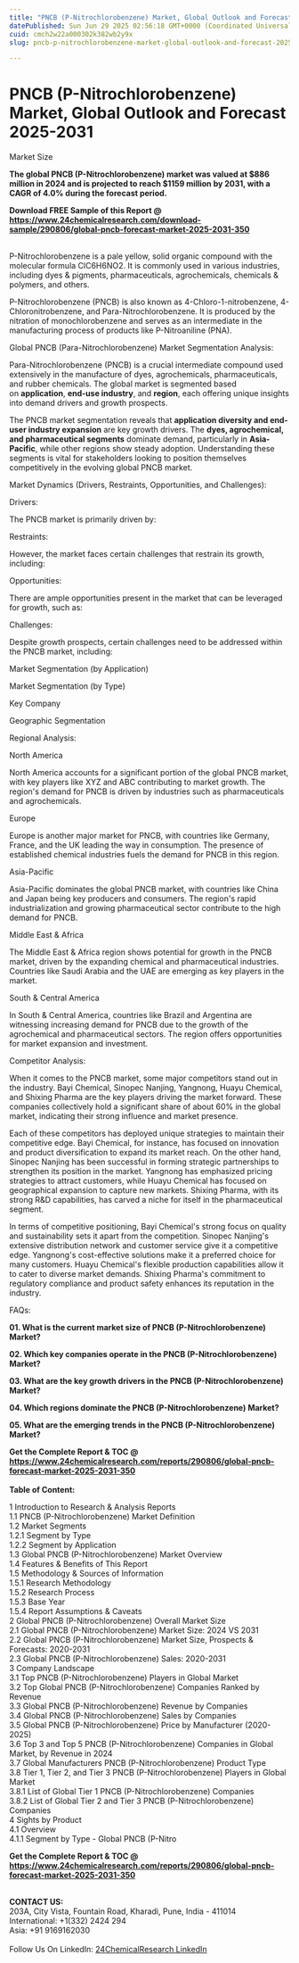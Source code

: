```yaml
---
title: "PNCB (P-Nitrochlorobenzene) Market, Global Outlook and Forecast 2025-2031"
datePublished: Sun Jun 29 2025 02:56:18 GMT+0000 (Coordinated Universal Time)
cuid: cmch2w22a000302k382wb2y9x
slug: pncb-p-nitrochlorobenzene-market-global-outlook-and-forecast-2025-2031

---
```


# PNCB (P-Nitrochlorobenzene) Market, Global Outlook and Forecast 2025-2031

<p>Market Size</p><p>
</p><p><strong>The global PNCB (P-Nitrochlorobenzene) market was valued at $886 million in 2024 and is projected to reach $1159 million by 2031, with a CAGR of 4.0% during the forecast period.</strong></p><div><b>Download FREE Sample of this Report @ 
            <a href="https://www.24chemicalresearch.com/download-sample/290806/global-pncb-forecast-market-2025-2031-350">
            https://www.24chemicalresearch.com/download-sample/290806/global-pncb-forecast-market-2025-2031-350</a></b></div><br><p>
</p><p>P-Nitrochlorobenzene is a pale yellow, solid organic compound with the molecular formula ClC6H6NO2. It is commonly used in various industries, including dyes &amp; pigments, pharmaceuticals, agrochemicals, chemicals &amp; polymers, and others.</p><p>
</p><p>P-Nitrochlorobenzene (PNCB) is also known as 4-Chloro-1-nitrobenzene, 4-Chloronitrobenzene, and Para-Nitrochlorobenzene. It is produced by the nitration of monochlorobenzene and serves as an intermediate in the manufacturing process of products like P-Nitroaniline (PNA).</p><p>
Global PNCB (Para-Nitrochlorobenzene) Market Segmentation Analysis:</p><p>
</p><p>Para-Nitrochlorobenzene (PNCB) is a crucial intermediate compound used extensively in the manufacture of dyes, agrochemicals, pharmaceuticals, and rubber chemicals. The global market is segmented based on <strong>application</strong>, <strong>end-use industry</strong>, and <strong>region</strong>, each offering unique insights into demand drivers and growth prospects.</p><p>
</p><p>The PNCB market segmentation reveals that <strong>application diversity and end-user industry expansion</strong> are key growth drivers. The <strong>dyes, agrochemical, and pharmaceutical segments</strong> dominate demand, particularly in <strong>Asia-Pacific</strong>, while other regions show steady adoption. Understanding these segments is vital for stakeholders looking to position themselves competitively in the evolving global PNCB market.</p><p>
Market Dynamics (Drivers, Restraints, Opportunities, and Challenges):</p><p>
Drivers:</p><p>
</p><p>The PNCB market is primarily driven by:</p><p>
</p><p>
Restraints:</p><p>
</p><p>However, the market faces certain challenges that restrain its growth, including:</p><p>
</p><p>
Opportunities:</p><p>
</p><p>There are ample opportunities present in the market that can be leveraged for growth, such as:</p><p>
</p><p>
Challenges:</p><p>
</p><p>Despite growth prospects, certain challenges need to be addressed within the PNCB market, including:</p><p>
</p><p>
Market Segmentation (by Application)</p><p>
</p><p>
Market Segmentation (by Type)</p><p>
</p><p>
Key Company</p><p>
</p><p>
Geographic Segmentation</p><p>
</p><p>
	</p><p>
Regional Analysis:</p><p>
North America</p><p>
</p><p>North America accounts for a significant portion of the global PNCB market, with key players like XYZ and ABC contributing to market growth. The region's demand for PNCB is driven by industries such as pharmaceuticals and agrochemicals.</p><p>
Europe</p><p>
</p><p>Europe is another major market for PNCB, with countries like Germany, France, and the UK leading the way in consumption. The presence of established chemical industries fuels the demand for PNCB in this region.</p><p>
Asia-Pacific</p><p>
</p><p>Asia-Pacific dominates the global PNCB market, with countries like China and Japan being key producers and consumers. The region's rapid industrialization and growing pharmaceutical sector contribute to the high demand for PNCB.</p><p>
Middle East &amp; Africa</p><p>
</p><p>The Middle East &amp; Africa region shows potential for growth in the PNCB market, driven by the expanding chemical and pharmaceutical industries. Countries like Saudi Arabia and the UAE are emerging as key players in the market.</p><p>
South &amp; Central America</p><p>
</p><p>In South &amp; Central America, countries like Brazil and Argentina are witnessing increasing demand for PNCB due to the growth of the agrochemical and pharmaceutical sectors. The region offers opportunities for market expansion and investment.</p><p>
Competitor Analysis:</p><p>
</p><p>When it comes to the PNCB market, some major competitors stand out in the industry. Bayi Chemical, Sinopec Nanjing, Yangnong, Huayu Chemical, and Shixing Pharma are the key players driving the market forward. These companies collectively hold a significant share of about 60% in the global market, indicating their strong influence and market presence.</p><p>
</p><p>Each of these competitors has deployed unique strategies to maintain their competitive edge. Bayi Chemical, for instance, has focused on innovation and product diversification to expand its market reach. On the other hand, Sinopec Nanjing has been successful in forming strategic partnerships to strengthen its position in the market. Yangnong has emphasized pricing strategies to attract customers, while Huayu Chemical has focused on geographical expansion to capture new markets. Shixing Pharma, with its strong R&amp;D capabilities, has carved a niche for itself in the pharmaceutical segment.</p><p>
</p><p>In terms of competitive positioning, Bayi Chemical's strong focus on quality and sustainability sets it apart from the competition. Sinopec Nanjing's extensive distribution network and customer service give it a competitive edge. Yangnong's cost-effective solutions make it a preferred choice for many customers. Huayu Chemical's flexible production capabilities allow it to cater to diverse market demands. Shixing Pharma's commitment to regulatory compliance and product safety enhances its reputation in the industry.</p><p>
FAQs:</p><p>
</p><p><strong>01. What is the current market size of PNCB (P-Nitrochlorobenzene) Market?</strong></p><p>
</p><p>
</p><p><strong>02. Which key companies operate in the PNCB (P-Nitrochlorobenzene) Market?</strong></p><p>
</p><p>
</p><p><strong>03. What are the key growth drivers in the PNCB (P-Nitrochlorobenzene) Market?</strong></p><p>
</p><p>
</p><p><strong>04. Which regions dominate the PNCB (P-Nitrochlorobenzene) Market?</strong></p><p>
</p><p>
</p><p><strong>05. What are the emerging trends in the PNCB (P-Nitrochlorobenzene) Market?</strong></p><p>
</p>

<div><b>Get the Complete Report & TOC @ 
            <a href="https://www.24chemicalresearch.com/reports/290806/global-pncb-forecast-market-2025-2031-350">
            https://www.24chemicalresearch.com/reports/290806/global-pncb-forecast-market-2025-2031-350</a></b></div><br>
            <b>Table of Content:</b><p>1 Introduction to Research & Analysis Reports<br />
 1.1 PNCB (P-Nitrochlorobenzene) Market Definition<br />
 1.2 Market Segments<br />
 1.2.1 Segment by Type<br />
 1.2.2 Segment by Application<br />
 1.3 Global PNCB (P-Nitrochlorobenzene) Market Overview<br />
 1.4 Features & Benefits of This Report<br />
 1.5 Methodology & Sources of Information<br />
 1.5.1 Research Methodology<br />
 1.5.2 Research Process<br />
 1.5.3 Base Year<br />
 1.5.4 Report Assumptions & Caveats<br />
2 Global PNCB (P-Nitrochlorobenzene) Overall Market Size<br />
 2.1 Global PNCB (P-Nitrochlorobenzene) Market Size: 2024 VS 2031<br />
 2.2 Global PNCB (P-Nitrochlorobenzene) Market Size, Prospects & Forecasts: 2020-2031<br />
 2.3 Global PNCB (P-Nitrochlorobenzene) Sales: 2020-2031<br />
3 Company Landscape<br />
 3.1 Top PNCB (P-Nitrochlorobenzene) Players in Global Market<br />
 3.2 Top Global PNCB (P-Nitrochlorobenzene) Companies Ranked by Revenue<br />
 3.3 Global PNCB (P-Nitrochlorobenzene) Revenue by Companies<br />
 3.4 Global PNCB (P-Nitrochlorobenzene) Sales by Companies<br />
 3.5 Global PNCB (P-Nitrochlorobenzene) Price by Manufacturer (2020-2025)<br />
 3.6 Top 3 and Top 5 PNCB (P-Nitrochlorobenzene) Companies in Global Market, by Revenue in 2024<br />
 3.7 Global Manufacturers PNCB (P-Nitrochlorobenzene) Product Type<br />
 3.8 Tier 1, Tier 2, and Tier 3 PNCB (P-Nitrochlorobenzene) Players in Global Market<br />
 3.8.1 List of Global Tier 1 PNCB (P-Nitrochlorobenzene) Companies<br />
 3.8.2 List of Global Tier 2 and Tier 3 PNCB (P-Nitrochlorobenzene) Companies<br />
4 Sights by Product<br />
 4.1 Overview<br />
 4.1.1 Segment by Type - Global PNCB (P-Nitro</p>

<div><b>Get the Complete Report & TOC @ 
            <a href="https://www.24chemicalresearch.com/reports/290806/global-pncb-forecast-market-2025-2031-350">
            https://www.24chemicalresearch.com/reports/290806/global-pncb-forecast-market-2025-2031-350</a></b></div><br>

<b>CONTACT US:</b><br>
            203A, City Vista, Fountain Road, Kharadi, Pune, India - 411014<br>
            International: +1(332) 2424 294<br>
            Asia: +91 9169162030 <br><br>
            Follow Us On LinkedIn: <a href="https://www.linkedin.com/company/24chemicalresearch/">24ChemicalResearch LinkedIn</a>